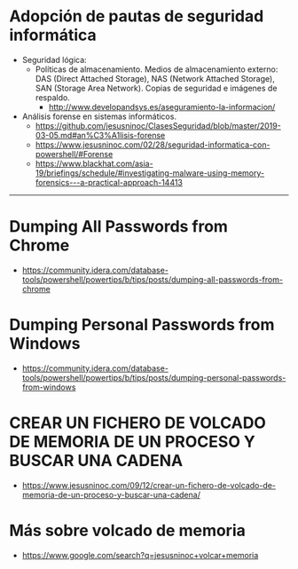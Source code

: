 # Adopción de pautas de seguridad informática
- Seguridad lógica:
  - Políticas de almacenamiento. Medios de almacenamiento externo: DAS (Direct Attached Storage), NAS (Network Attached Storage), SAN (Storage Area Network). Copias de seguridad e imágenes de respaldo.
    - http://www.developandsys.es/aseguramiento-la-informacion/
- Análisis forense en sistemas informáticos.
  - https://github.com/jesusninoc/ClasesSeguridad/blob/master/2019-03-05.md#an%C3%A1lisis-forense
  - https://www.jesusninoc.com/02/28/seguridad-informatica-con-powershell/#Forense
  - https://www.blackhat.com/asia-19/briefings/schedule/#investigating-malware-using-memory-forensics---a-practical-approach-14413

------------------

# Dumping All Passwords from Chrome
* https://community.idera.com/database-tools/powershell/powertips/b/tips/posts/dumping-all-passwords-from-chrome

# Dumping Personal Passwords from Windows
* https://community.idera.com/database-tools/powershell/powertips/b/tips/posts/dumping-personal-passwords-from-windows

# CREAR UN FICHERO DE VOLCADO DE MEMORIA DE UN PROCESO Y BUSCAR UNA CADENA
* https://www.jesusninoc.com/09/12/crear-un-fichero-de-volcado-de-memoria-de-un-proceso-y-buscar-una-cadena/

# Más sobre volcado de memoria
* https://www.google.com/search?q=jesusninoc+volcar+memoria
